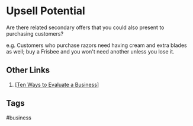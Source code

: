 # Upsell Potential

Are there related secondary offers that you could also present to purchasing customers?  

e.g. Customers who purchase razors need having cream and extra blades as well; buy a Frisbee and you won't need another unless you lose it.  

## Other Links
1. [\[Ten Ways to Evaluate a Business\]](../202203182053)

## Tags
#business
